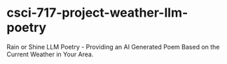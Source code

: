# csci-717-project-weather-llm-poetry
Rain or Shine LLM Poetry - Providing an AI Generated Poem Based on the Current Weather in Your Area.
